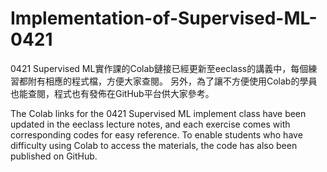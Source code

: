 # Implementation-of-Supervised-ML-0421

0421 Supervised ML實作課的Colab鏈接已經更新至eeclass的講義中，每個練習都附有相應的程式檔，方便大家查閱。
另外，為了讓不方便使用Colab的學員也能查閱，程式也有發佈在GitHub平台供大家參考。

The Colab links for the 0421 Supervised ML implement class have been updated in the eeclass lecture notes, and each exercise comes with corresponding codes for easy reference. 
To enable students who have difficulty using Colab to access the materials, the code has also been published on GitHub.
